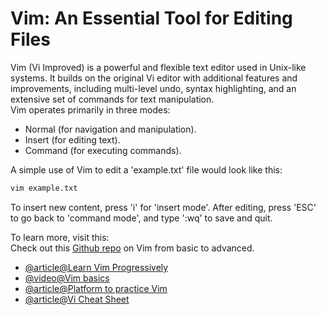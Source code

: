 # Vim: An Essential Tool for Editing Files

Vim (Vi Improved) is a powerful and flexible text editor used in Unix-like systems. It builds on the original Vi editor with additional features and improvements, including multi-level undo, syntax highlighting, and an extensive set of commands for text manipulation.
<br>
Vim operates primarily in three modes:

- Normal (for navigation and manipulation).
- Insert (for editing text).
- Command (for executing commands).

A simple use of Vim to edit a 'example.txt' file would look like this:

```bash
vim example.txt
```

To insert new content, press 'i' for 'insert mode'. After editing, press 'ESC' to go back to 'command mode', and type ':wq' to save and quit.

To learn more, visit this:
<br>
Check out this [Github repo](https://github.com/iggredible/Learn-Vim?tab=readme-ov-file) on Vim from basic to advanced.

- [@article@Learn Vim Progressively](https://yannesposito.com/Scratch/en/blog/Learn-Vim-Progressively/)
- [@video@Vim basics](https://www.youtube.com/watch?v=wACD8WEnImo&list=PLT98CRl2KxKHy4A5N70jMRYAROzzC2a6x&ab_channel=LearnLinuxTV)
- [@article@Platform to practice Vim](https://vim-adventures.com/)
- [@article@Vi Cheat Sheet](https://ryanstutorials.net/linuxtutorial/cheatsheetvi.php)
